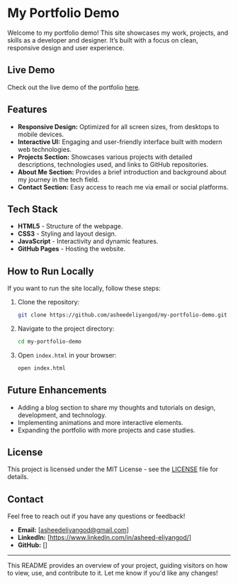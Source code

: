 # My Portfolio Demo

Welcome to my portfolio demo! This site showcases my work, projects, and skills as a developer and designer. It’s built with a focus on clean, responsive design and user experience.

## Live Demo

Check out the live demo of the portfolio [here](https://asheedeliyangod.github.io/my-portfolio-demo/).

## Features

- **Responsive Design:** Optimized for all screen sizes, from desktops to mobile devices.
- **Interactive UI:** Engaging and user-friendly interface built with modern web technologies.
- **Projects Section:** Showcases various projects with detailed descriptions, technologies used, and links to GitHub repositories.
- **About Me Section:** Provides a brief introduction and background about my journey in the tech field.
- **Contact Section:** Easy access to reach me via email or social platforms.

## Tech Stack

- **HTML5** - Structure of the webpage.
- **CSS3** - Styling and layout design.
- **JavaScript** - Interactivity and dynamic features.
- **GitHub Pages** - Hosting the website.

## How to Run Locally

If you want to run the site locally, follow these steps:

1. Clone the repository:
   ```bash
   git clone https://github.com/asheedeliyangod/my-portfolio-demo.git
   ```
2. Navigate to the project directory:
   ```bash
   cd my-portfolio-demo
   ```
3. Open `index.html` in your browser:
   ```bash
   open index.html
   ```

## Future Enhancements

- Adding a blog section to share my thoughts and tutorials on design, development, and technology.
- Implementing animations and more interactive elements.
- Expanding the portfolio with more projects and case studies.

## License

This project is licensed under the MIT License - see the [LICENSE](LICENSE) file for details.

## Contact

Feel free to reach out if you have any questions or feedback!

- **Email:** [asheedeliyangod@gmail.com]
- **LinkedIn:** [https://www.linkedin.com/in/asheed-eliyangod/]
- **GitHub:** []

---

This README provides an overview of your project, guiding visitors on how to view, use, and contribute to it. Let me know if you'd like any changes!
